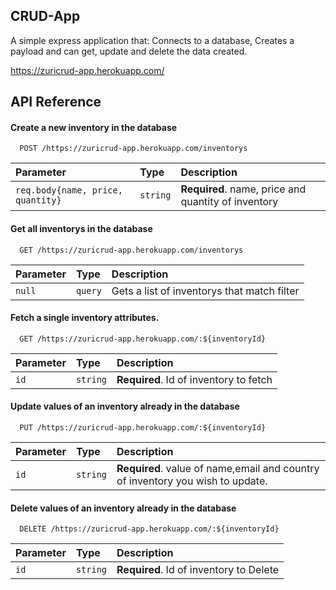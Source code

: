 ## CRUD-App

A simple express application that: Connects to a database, Creates a payload and can get, update and delete the data created.

https://zuricrud-app.herokuapp.com/

## API Reference

#### Create a new inventory in the database

```http
  POST /https://zuricrud-app.herokuapp.com/inventorys
```

| Parameter                        | Type     | Description                                        |
| :------------------------------- | :------- | :------------------------------------------------- |
| `req.body{name, price, quantity}` | `string` | **Required**. name, price and quantity of inventory |

#### Get all inventorys in the database

```http
  GET /https://zuricrud-app.herokuapp.com/inventorys
```

| Parameter | Type    | Description                                 |
| :-------- | :------ | :------------------------------------------ |
| `null`    | `query` | Gets a list of inventorys that match filter |

#### Fetch a single inventory attributes.

```http
  GET /https://zuricrud-app.herokuapp.com/:${inventoryId}
```

| Parameter | Type     | Description                            |
| :-------- | :------- | :------------------------------------- |
| `id`      | `string` | **Required**. Id of inventory to fetch |

#### Update values of an inventory already in the database

```http
  PUT /https://zuricrud-app.herokuapp.com/:${inventoryId}
```

| Parameter | Type     | Description                                                                    |
| :-------- | :------- | :----------------------------------------------------------------------------- |
| `id`      | `string` | **Required**. value of name,email and country of inventory you wish to update. |

#### Delete values of an inventory already in the database

```http
  DELETE /https://zuricrud-app.herokuapp.com/:${inventoryId}
```

| Parameter | Type     | Description                             |
| :-------- | :------- | :-------------------------------------- |
| `id`      | `string` | **Required**. Id of inventory to Delete |
